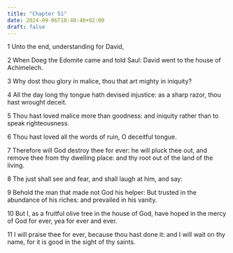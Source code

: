 ```yaml
---
title: "Chapter 51"
date: 2024-09-06T18:40:40+02:00
draft: false
---
```




1 Unto the end, understanding for David,

2 When Doeg the Edomite came and told Saul: David went to the house of Achimelech.

3 Why dost thou glory in malice, thou that art mighty in iniquity?

4 All the day long thy tongue hath devised injustice: as a sharp razor, thou hast wrought deceit.

5 Thou hast loved malice more than goodness: and iniquity rather than to speak righteousness.

6 Thou hast loved all the words of ruin, O deceitful tongue.

7 Therefore will God destroy thee for ever: he will pluck thee out, and remove thee from thy dwelling place: and thy root out of the land of the living.

8 The just shall see and fear, and shall laugh at him, and say:

9 Behold the man that made not God his helper: But trusted in the abundance of his riches: and prevailed in his vanity.

10 But I, as a fruitful olive tree in the house of God, have hoped in the mercy of God for ever, yea for ever and ever.

11 I will praise thee for ever, because thou hast done it: and I will wait on thy name, for it is good in the sight of thy saints.

